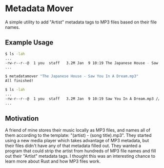 # Metadata Mover

A simple utility to add "Artist" metadata tags to MP3 files based on their file names.

## Example Usage

```sh
$ ls -lah
...
-rw-r--r--@  1 you  staff   3.2M Jan  9 10:19 The Japanese House - Saw You In A Dream.mp3
...

$ metadatamover "The Japanese House - Saw You In A Dream.mp3"
All finished!

$ ls -lah
...
-rw-r--r--@  1 you  staff   3.2M Jan  9 10:19 Saw You In A Dream.mp3 // With "The Japanese House" written to the "Artist" MP3 metadata tag
...
```

## Motivation

A friend of mine stores their music locally as MP3 files, and names all of them according to the template: "(artist) - (song title).mp3". They started using a new media player which takes advantage of MP3 metadata, but their files didn't have any of that metadata filled out. They wanted a program that could strip the artist from hundreds of MP3 file names and fill out their "Artist" metadata tags. I thought this was an interesting chance to learn more about Rust and how MP3 files work.

